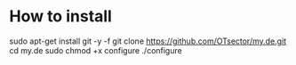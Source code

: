 # How to install
sudo apt-get install git -y -f
git clone https://github.com/OTsector/my.de.git
cd my.de
sudo chmod +x configure
./configure
